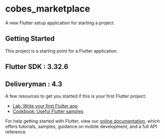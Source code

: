 # cobes_marketplace

A new Flutter setup application for starting a project.

## Getting Started

This project is a starting point for a Flutter application.

## Flutter SDK : 3.32.6
## Deliveryman : 4.3

A few resources to get you started if this is your first Flutter project:

- [Lab: Write your first Flutter app](https://flutter.dev/docs/get-started/codelab)
- [Cookbook: Useful Flutter samples](https://flutter.dev/docs/cookbook)

For help getting started with Flutter, view our
[online documentation](https://flutter.dev/docs), which offers tutorials,
samples, guidance on mobile development, and a full API reference.
